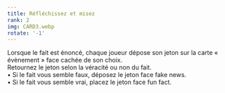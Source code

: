 ```yaml
---
title: Réfléchissez et misez
rank: 2
img: CARD3.webp
rotate: '-1'
---
```


Lorsque le fait est énoncé, chaque joueur dépose son jeton sur la carte « évènement » face cachée de son choix.  
Retournez le jeton selon la véracité ou non du fait.  
• Si le fait vous semble faux, déposez le jeton face fake news.  
• Si le fait vous semble vrai, placez le jeton face fun fact.
